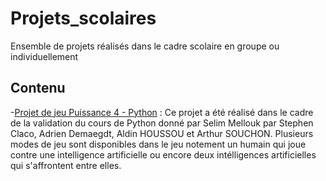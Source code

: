 # Projets_scolaires
Ensemble de projets réalisés dans le cadre scolaire en groupe ou individuellement

## Contenu

   -[Projet de jeu Puissance 4 - Python](https://github.com/Aldin994/Projets_scolaires/blob/main/Jeux_Puissance_4.ipynb) : Ce projet a été réalisé dans le cadre de la validation du cours de Python donné par Selim Mellouk par Stephen Claco, Adrien Demaegdt, Aldin HOUSSOU et Arthur SOUCHON. Plusieurs modes de jeu sont disponibles dans le jeu notement un humain qui joue contre une intelligence artificielle ou encore deux intélligences artificielles qui s'affrontent entre elles.
